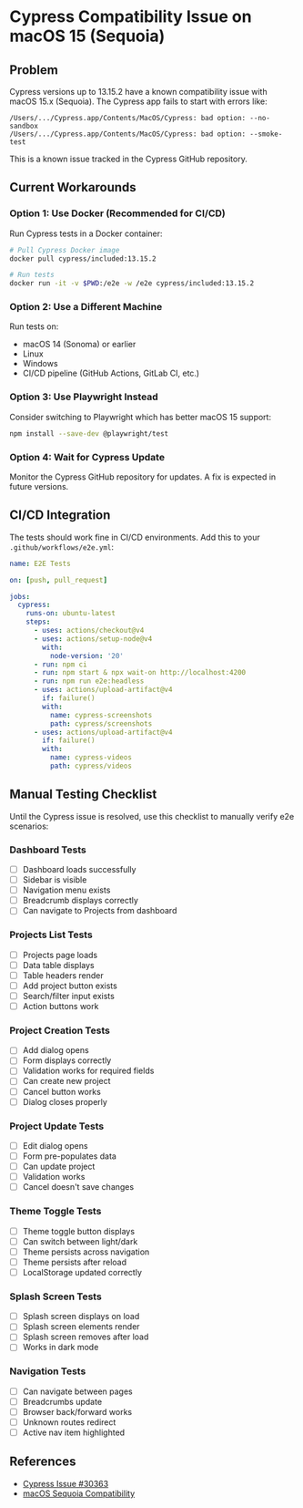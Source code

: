 # Cypress Compatibility Issue on macOS 15 (Sequoia)

## Problem

Cypress versions up to 13.15.2 have a known compatibility issue with macOS 15.x (Sequoia). The Cypress app fails to start with errors like:

```
/Users/.../Cypress.app/Contents/MacOS/Cypress: bad option: --no-sandbox
/Users/.../Cypress.app/Contents/MacOS/Cypress: bad option: --smoke-test
```

This is a known issue tracked in the Cypress GitHub repository.

## Current Workarounds

### Option 1: Use Docker (Recommended for CI/CD)

Run Cypress tests in a Docker container:

```bash
# Pull Cypress Docker image
docker pull cypress/included:13.15.2

# Run tests
docker run -it -v $PWD:/e2e -w /e2e cypress/included:13.15.2
```

### Option 2: Use a Different Machine

Run tests on:
- macOS 14 (Sonoma) or earlier
- Linux
- Windows
- CI/CD pipeline (GitHub Actions, GitLab CI, etc.)

### Option 3: Use Playwright Instead

Consider switching to Playwright which has better macOS 15 support:

```bash
npm install --save-dev @playwright/test
```

### Option 4: Wait for Cypress Update

Monitor the Cypress GitHub repository for updates. A fix is expected in future versions.

## CI/CD Integration

The tests should work fine in CI/CD environments. Add this to your `.github/workflows/e2e.yml`:

```yaml
name: E2E Tests

on: [push, pull_request]

jobs:
  cypress:
    runs-on: ubuntu-latest
    steps:
      - uses: actions/checkout@v4
      - uses: actions/setup-node@v4
        with:
          node-version: '20'
      - run: npm ci
      - run: npm start & npx wait-on http://localhost:4200
      - run: npm run e2e:headless
      - uses: actions/upload-artifact@v4
        if: failure()
        with:
          name: cypress-screenshots
          path: cypress/screenshots
      - uses: actions/upload-artifact@v4
        if: failure()
        with:
          name: cypress-videos
          path: cypress/videos
```

## Manual Testing Checklist

Until the Cypress issue is resolved, use this checklist to manually verify e2e scenarios:

### Dashboard Tests
- [ ] Dashboard loads successfully
- [ ] Sidebar is visible
- [ ] Navigation menu exists
- [ ] Breadcrumb displays correctly
- [ ] Can navigate to Projects from dashboard

### Projects List Tests
- [ ] Projects page loads
- [ ] Data table displays
- [ ] Table headers render
- [ ] Add project button exists
- [ ] Search/filter input exists
- [ ] Action buttons work

### Project Creation Tests
- [ ] Add dialog opens
- [ ] Form displays correctly
- [ ] Validation works for required fields
- [ ] Can create new project
- [ ] Cancel button works
- [ ] Dialog closes properly

### Project Update Tests
- [ ] Edit dialog opens
- [ ] Form pre-populates data
- [ ] Can update project
- [ ] Validation works
- [ ] Cancel doesn't save changes

### Theme Toggle Tests
- [ ] Theme toggle button displays
- [ ] Can switch between light/dark
- [ ] Theme persists across navigation
- [ ] Theme persists after reload
- [ ] LocalStorage updated correctly

### Splash Screen Tests
- [ ] Splash screen displays on load
- [ ] Splash screen elements render
- [ ] Splash screen removes after load
- [ ] Works in dark mode

### Navigation Tests
- [ ] Can navigate between pages
- [ ] Breadcrumbs update
- [ ] Browser back/forward works
- [ ] Unknown routes redirect
- [ ] Active nav item highlighted

## References

- [Cypress Issue #30363](https://github.com/cypress-io/cypress/issues/30363)
- [macOS Sequoia Compatibility](https://github.com/cypress-io/cypress/issues/30363)
